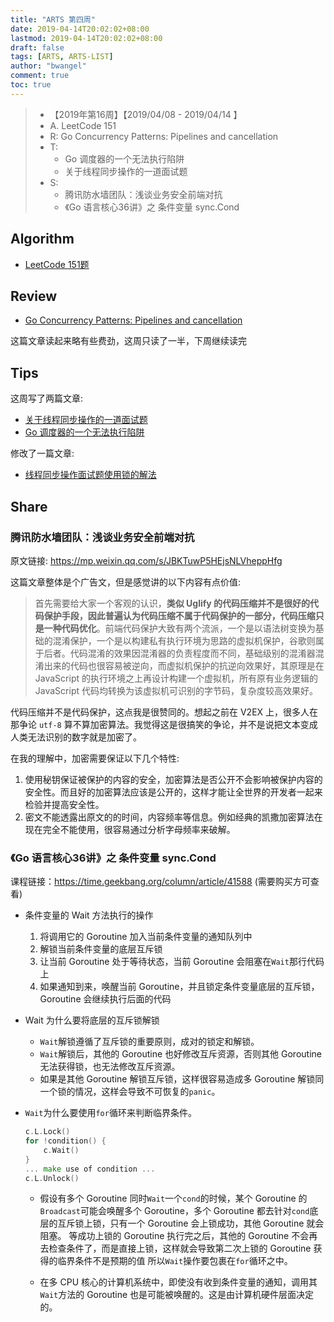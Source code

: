 ```yaml
---
title: "ARTS 第四周"
date: 2019-04-14T20:02:02+08:00
lastmod: 2019-04-14T20:02:02+08:00
draft: false
tags: [ARTS, ARTS-LIST]
author: "bwangel"
comment: true
toc: true
---
```


> + 【2019年第16周】【2019/04/08 - 2019/04/14 】
> + A. LeetCode 151
> + R: Go Concurrency Patterns: Pipelines and cancellation
> + T: 
>    + Go 调度器的一个无法执行陷阱
>    + 关于线程同步操作的一道面试题
> + S: 
>    + 腾讯防水墙团队：浅谈业务安全前端对抗
>    + 《Go 语言核心36讲》之 条件变量 sync.Cond
>

<!--more-->

## Algorithm

+ [LeetCode 151题](/2019/04/14/leetcode-151/)

## Review

+ [Go Concurrency Patterns: Pipelines and cancellation](/2019/04/15/review-go-pipelines/)

这篇文章读起来略有些费劲，这周只读了一半，下周继续读完

## Tips

这周写了两篇文章:

+ [关于线程同步操作的一道面试题](/2019/04/13/go-sync-channel/)
+ [Go 调度器的一个无法执行陷阱](/2019/04/10/go-scheduler-pitfall/)

修改了一篇文章:

+ [线程同步操作面试题使用锁的解法](/2019/03/26/go-lock/)

## Share

### 腾讯防水墙团队：浅谈业务安全前端对抗

原文链接: https://mp.weixin.qq.com/s/JBKTuwP5HEjsNLVheppHfg

这篇文章整体是个广告文，但是感觉讲的以下内容有点价值:

> 首先需要给大家一个客观的认识，__类似 Uglify 的代码压缩并不是很好的代码保护手段，因此普遍认为代码压缩不属于代码保护的一部分，代码压缩只是一种代码优化__。前端代码保护大致有两个流派，一个是以语法树变换为基础的混淆保护，一个是以构建私有执行环境为思路的虚拟机保护，谷歌则属于后者。代码混淆的效果因混淆器的负责程度而不同，基础级别的混淆器混淆出来的代码也很容易被逆向，而虚拟机保护的抗逆向效果好，其原理是在 JavaScript 的执行环境之上再设计构建一个虚拟机，所有原有业务逻辑的 JavaScript 代码均转换为该虚拟机可识别的字节码，复杂度较高效果好。

代码压缩并不是代码保护，这点我是很赞同的。想起之前在 V2EX 上，很多人在那争论 `utf-8` 算不算加密算法。我觉得这是很搞笑的争论，并不是说把文本变成人类无法识别的数字就是加密了。

在我的理解中，加密需要保证以下几个特性:

1. 使用秘钥保证被保护的内容的安全，加密算法是否公开不会影响被保护内容的安全性。而且好的加密算法应该是公开的，这样才能让全世界的开发者一起来检验并提高安全性。
2. 密文不能透露出原文的的时间，内容频率等信息。例如经典的凯撒加密算法在现在完全不能使用，很容易通过分析字母频率来破解。


### 《Go 语言核心36讲》之 条件变量 sync.Cond

课程链接：https://time.geekbang.org/column/article/41588 (需要购买方可查看)

+ 条件变量的 Wait 方法执行的操作

  1. 将调用它的 Goroutine 加入当前条件变量的通知队列中
  2. 解锁当前条件变量的底层互斥锁
  3. 让当前 Goroutine 处于等待状态，当前 Goroutine 会阻塞在`Wait`那行代码上
  4. 如果通知到来，唤醒当前 Goroutine，并且锁定条件变量底层的互斥锁，Goroutine 会继续执行后面的代码

+ Wait 为什么要将底层的互斥锁解锁

  + `Wait`解锁遵循了互斥锁的重要原则，成对的锁定和解锁。
  + `Wait`解锁后，其他的 Goroutine 也好修改互斥资源，否则其他 Goroutine 无法获得锁，也无法修改互斥资源。
  + 如果是其他 Goroutine 解锁互斥锁，这样很容易造成多 Goroutine 解锁同一个锁的情况，这样会导致不可恢复的`panic`。

+ `Wait`为什么要使用`for`循环来判断临界条件。

  ```go
  c.L.Lock()
  for !condition() {
      c.Wait()
  }
  ... make use of condition ...
  c.L.Unlock()
  ```
 
  + 假设有多个 Goroutine 同时`Wait`一个`cond`的时候，某个 Goroutine 的`Broadcast`可能会唤醒多个 Goroutine，多个 Goroutine 都去针对`cond`底层的互斥锁上锁，只有一个 Goroutine 会上锁成功，其他 Goroutine 就会阻塞。
  等成功上锁的 Goroutine 执行完之后，其他的 Goroutine 不会再去检查条件了，而是直接上锁，这样就会导致第二次上锁的 Goroutine 获得的临界条件不是预期的值
  所以`Wait`操作要包裹在`for`循环之中。

  + 在多 CPU 核心的计算机系统中，即使没有收到条件变量的通知，调用其`Wait`方法的 Goroutine 也是可能被唤醒的。这是由计算机硬件层面决定的。

